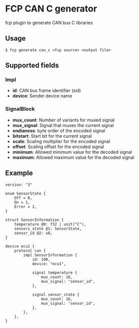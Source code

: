 # FCP CAN C generator

fcp plugin to generate CAN bus C libraries

## Usage

```
$ fcp generate can_c <fcp source> <output file>
```

## Supported fields

### Impl

 * **id**: CAN bus frame identifier (sid)
 * **device**: Sender device name

### SignalBlock

 * **mux_count**: Number of variants for muxed signal
 * **mux_signal**: Signal that muxes the current signal
 * **endianess**: byte order of the encoded signal
 * **bitstart**: Start bit for the current signal
 * **scale**: Scaling multiplier for the encoded signal
 * **offset**: Scaling offset for the encoded signal
 * **minimum**: Allowed minimum value for the decoded signal
 * **maximum**: Allowed maximum value for the decoded signal


## Example

```fcp
version: "3"

enum SensorState {
    Off = 0,
    On = 1,
    Error = 2,
}

struct SensorInformation {
    temperature @0: f32 | unit("C"),
    sensors_state @1: SensorState,
    sensor_id @2: u8,
}

device ecu1 {
    protocol can {
        impl SensorInformation {
            id: 100,
            device: "ecu1",

            signal temperature {
                mux_count: 16,
                mux_signal: "sensor_id",
            },

            signal sensor_state {
                mux_count: 16,
                mux_signal: "sensor_id",
            },
        },
    },
}
```
